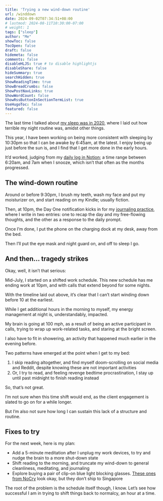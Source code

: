 ```yaml
---
title: 'Trying a new wind-down routine'
url: /winddown
date: 2024-09-02T07:34:51+08:00
# lastmod: 2024-08-11T10:30:00-07:00
# weight: 1
tags: ["sleep"]
author: "Me"
showToc: false
TocOpen: false
draft: false
hidemeta: false
comments: false
disableHLJS: true # to disable highlightjs
disableShare: false
hideSummary: true
searchHidden: true
ShowReadingTime: true
ShowBreadCrumbs: false
ShowPostNavLinks: true
ShowWordCount: false
ShowRssButtonInSectionTermList: true
UseHugoToc: false
featured: false
---
```


The last time I talked about [my sleep was in 2020](/sleep), where I laid out how terrible my night routine was, amidst other things. 

This year, I have been working on being more consistent with sleeping by 10:30pm so that I can be awake by 6:45am, at the latest. I enjoy being up just before the sun is, and I find that I get more done in the early hours. 

It’d worked, judging from my [daily log in Notion](/waking); a time range between 6:20am, and 7am when I snooze, which isn’t that often as the months progressed.

## The wind-down routine
Around or before 9:30pm, I brush my teeth, wash my face and put my moisturizer on, and start reading on my Kindle; usually fiction.

Then, at 10pm, the Day One notification kicks in for my [journaling practice](/non-negotiables), where I write in two entries: one to recap the day and my free-flowing thoughts, and the other as a response to the daily prompt.

Once I’m done, I put the phone on the charging dock at my desk, away from the bed. 

Then I’ll put the eye mask and night guard on, and off to sleep I go. 

## And then… tragedy strikes

Okay, well, it isn’t that serious:

Mid-July, I started on a shifted work schedule. This new schedule has me ending work at 10pm, and with calls that extend beyond for some nights. 

With the timeline laid out above, it’s clear that I can’t start winding down before 10 at the earliest. 

While I get additional hours in the morning to myself, my energy management at night is, understandably, impacted. 

My brain is going at 100 mph, as a result of being an active participant in calls, trying to wrap up work-related tasks, and staring at the bright screen.

I also have to fit in showering, an activity that happened much earlier in the evening before.

Two patterns have emerged at the point when I get to my bed:
1. I skip reading altogether, and find myself doom-scrolling on social media and Reddit, despite knowing these are not important activities
2. Or, I try to read, and feeling revenge bedtime procrastination, I stay up until past midnight to finish reading instead 

So, that’s not great. 

I’m not sure when this time shift would end, as the client engagement is slated to go on for a while longer. 

But I’m also not sure how long I can sustain this lack of a structure and routine. 

## Fixes to try 
For the next week, here is my plan:

- Add a 5-minute meditation after I unplug my work devices, to try and nudge the brain to a more shut-down state
- Shift reading to the morning, and truncate my wind-down to general cleanliness, meditating, and journaling
- Explore buying a pair of clip-on blue light blocking glasses. [These ones from NoCry](https://nocry.com/products/overspecs-orange) look okay, but they don’t ship to Singapore

The root of the problem is the schedule itself though, I know. Let’s see how successful I am in trying to shift things back to normalcy, an hour at a time.